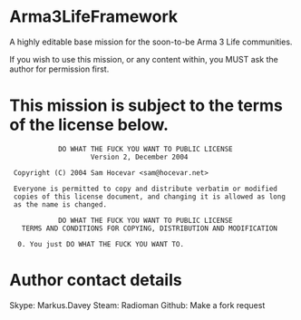Arma3LifeFramework
==================

A highly editable base mission for the soon-to-be Arma 3 Life communities.

If you wish to use this mission, or any content within, you MUST ask the author for permission first.

This mission is subject to the terms of the license below.
==========================================================
```
            DO WHAT THE FUCK YOU WANT TO PUBLIC LICENSE
                    Version 2, December 2004

 Copyright (C) 2004 Sam Hocevar <sam@hocevar.net>

 Everyone is permitted to copy and distribute verbatim or modified
 copies of this license document, and changing it is allowed as long
 as the name is changed.

            DO WHAT THE FUCK YOU WANT TO PUBLIC LICENSE
   TERMS AND CONDITIONS FOR COPYING, DISTRIBUTION AND MODIFICATION

  0. You just DO WHAT THE FUCK YOU WANT TO.

```
Author contact details
======================
Skype: Markus.Davey
Steam: Radioman
Github: Make a fork request
